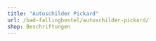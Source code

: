 ```yaml
---
title: "Autoschilder Pickard"
url: /bad-fallingbostel/autoschilder-pickard/
shop: Beschriftungen
---
```

